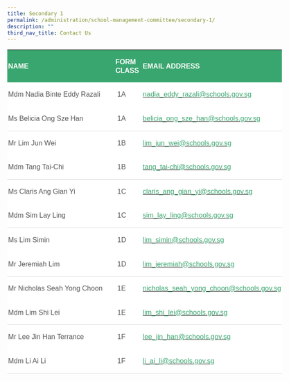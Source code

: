 ```yaml
---
title: Secondary 1
permalink: /administration/school-management-committee/secondary-1/
description: ""
third_nav_title: Contact Us
---
```

        
<table class="MsoNormalTable" border="0" cellspacing="0" cellpadding="0" width="634" style="width:475.6pt;background:white;border-collapse:collapse;mso-yfti-tbllook:
 1184;mso-padding-alt:0in 0in 0in 0in"><tbody><tr style="mso-yfti-irow:0;mso-yfti-firstrow:yes"><td width="273" style="width:204.75pt;background:#3AA66F;padding:1.5pt 1.5pt 1.5pt 1.5pt"><p class="MsoNormal" style="line-height:14.7pt"><b><span style="font-size:12.0pt;
  font-family:&quot;Arial&quot;,sans-serif;color:white;text-transform:uppercase">NAME</span></b></p></td><td width="60" style="width:45.0pt;background:#3AA66F;padding:1.5pt 1.5pt 1.5pt 1.5pt"><p class="MsoNormal" style="line-height:14.7pt"><b><span style="font-size:12.0pt;
  font-family:&quot;Arial&quot;,sans-serif;color:white;text-transform:uppercase">FORM CLASS</span></b></p></td><td width="289" style="width:216.75pt;background:#3AA66F;padding:1.5pt 1.5pt 1.5pt 1.5pt"><p class="MsoNormal" style="line-height:14.7pt"><b><span style="font-size:12.0pt;
  font-family:&quot;Arial&quot;,sans-serif;color:white;text-transform:uppercase">EMAIL ADDRESS</span></b></p></td></tr><tr style="mso-yfti-irow:1"><td style="padding:1.5pt 1.5pt 1.5pt 1.5pt"><p class="MsoNormal" style="line-height:14.7pt"><span style="font-size:12.0pt;
  font-family:&quot;Arial&quot;,sans-serif;color:#565656">Mdm Nadia Binte Eddy Razali</span></p></td><td style="padding:1.5pt 1.5pt 1.5pt 1.5pt"><p class="MsoNormal" style="line-height:14.7pt"><span style="font-size:12.0pt;
  font-family:&quot;Arial&quot;,sans-serif;color:#565656">&nbsp;1A</span></p></td><td style="padding:1.5pt 1.5pt 1.5pt 1.5pt"><p class="MsoNormal" style="line-height:14.7pt"><span style="font-size:12.0pt;
  color:black;mso-color-alt:windowtext"><a href="mailto:nadia_eddy_razali@schools.gov.sg"><span style="font-family:&quot;Arial&quot;,sans-serif;
  color:#3AA66F;text-decoration:none;text-underline:none">nadia_eddy_razali@schools.gov.sg</span></a></span><span style="font-size:12.0pt;font-family:&quot;Arial&quot;,sans-serif;color:#565656">&nbsp;</span></p></td></tr><tr style="mso-yfti-irow:2"><td style="border:none;border-bottom:solid #D9D9D9 1.0pt;mso-border-bottom-themecolor:
  background1;mso-border-bottom-themeshade:217;mso-border-bottom-alt:solid #D9D9D9 .5pt;
  mso-border-bottom-themecolor:background1;mso-border-bottom-themeshade:217;
  padding:1.5pt 1.5pt 1.5pt 1.5pt"><p class="MsoNormal" style="line-height:14.7pt"><span style="font-size:12.0pt;
  font-family:&quot;Arial&quot;,sans-serif;color:#565656">Ms Belicia Ong Sze Han</span></p></td><td style="border:none;border-bottom:solid #D9D9D9 1.0pt;mso-border-bottom-themecolor:
  background1;mso-border-bottom-themeshade:217;mso-border-bottom-alt:solid #D9D9D9 .5pt;
  mso-border-bottom-themecolor:background1;mso-border-bottom-themeshade:217;
  padding:1.5pt 1.5pt 1.5pt 1.5pt"><p class="MsoNormal" style="line-height:14.7pt"><span style="font-size:12.0pt;
  font-family:&quot;Arial&quot;,sans-serif;color:#565656">&nbsp;1A</span></p></td><td style="border:none;border-bottom:solid #D9D9D9 1.0pt;mso-border-bottom-themecolor:
  background1;mso-border-bottom-themeshade:217;mso-border-bottom-alt:solid #D9D9D9 .5pt;
  mso-border-bottom-themecolor:background1;mso-border-bottom-themeshade:217;
  padding:1.5pt 1.5pt 1.5pt 1.5pt"><p class="MsoNormal" style="line-height:14.7pt"><span style="font-size:12.0pt;
  color:black;mso-color-alt:windowtext"><a href="mailto:belicia_ong_sze_han@schools.gov.sg"><span style="font-family:
  &quot;Arial&quot;,sans-serif;color:#3AA66F;text-decoration:none;text-underline:none">belicia_ong_sze_han@schools.gov.sg</span></a></span><span style="font-size:12.0pt;font-family:&quot;Arial&quot;,sans-serif;color:#565656"></span></p></td></tr><tr style="mso-yfti-irow:3"><td style="border:none;mso-border-top-alt:solid #D9D9D9 .5pt;mso-border-top-themecolor:
  background1;mso-border-top-themeshade:217;padding:1.5pt 1.5pt 1.5pt 1.5pt"><p class="MsoNormal" style="line-height:14.7pt"><span style="font-size:12.0pt;
  font-family:&quot;Arial&quot;,sans-serif;color:#565656">Mr Lim Jun Wei&nbsp;&nbsp; &nbsp;&nbsp;&nbsp; &nbsp;&nbsp;&nbsp; &nbsp;&nbsp;&nbsp; &nbsp;&nbsp;&nbsp; &nbsp;</span></p></td><td style="border:none;mso-border-top-alt:solid #D9D9D9 .5pt;mso-border-top-themecolor:
  background1;mso-border-top-themeshade:217;padding:1.5pt 1.5pt 1.5pt 1.5pt"><p class="MsoNormal" style="line-height:14.7pt"><span style="font-size:12.0pt;
  font-family:&quot;Arial&quot;,sans-serif;color:#565656">&nbsp;1B</span></p></td><td style="border:none;mso-border-top-alt:solid #D9D9D9 .5pt;mso-border-top-themecolor:
  background1;mso-border-top-themeshade:217;padding:1.5pt 1.5pt 1.5pt 1.5pt"><p class="MsoNormal" style="line-height:14.7pt"><span style="font-size:12.0pt;
  color:black;mso-color-alt:windowtext"><a href="mailto:lim_jun_wei@schools.gov.sg"><span style="font-family:&quot;Arial&quot;,sans-serif;
  color:#3AA66F;text-decoration:none;text-underline:none">lim_jun_wei@schools.gov.sg</span></a></span><span style="font-size:12.0pt;font-family:&quot;Arial&quot;,sans-serif;color:#565656"></span></p></td></tr><tr style="mso-yfti-irow:4"><td style="border:none;border-bottom:solid #D9D9D9 1.0pt;mso-border-bottom-themecolor:
  background1;mso-border-bottom-themeshade:217;mso-border-bottom-alt:solid #D9D9D9 .5pt;
  mso-border-bottom-themecolor:background1;mso-border-bottom-themeshade:217;
  padding:1.5pt 1.5pt 1.5pt 1.5pt"><p class="MsoNormal" style="line-height:14.7pt"><span style="font-size:12.0pt;
  font-family:&quot;Arial&quot;,sans-serif;color:#565656">Mdm Tang Tai-Chi&nbsp;&nbsp; &nbsp;&nbsp;&nbsp; &nbsp;&nbsp;&nbsp; &nbsp;</span></p></td><td style="border:none;border-bottom:solid #D9D9D9 1.0pt;mso-border-bottom-themecolor:
  background1;mso-border-bottom-themeshade:217;mso-border-bottom-alt:solid #D9D9D9 .5pt;
  mso-border-bottom-themecolor:background1;mso-border-bottom-themeshade:217;
  padding:1.5pt 1.5pt 1.5pt 1.5pt"><p class="MsoNormal" style="line-height:14.7pt"><span style="font-size:12.0pt;
  font-family:&quot;Arial&quot;,sans-serif;color:#565656">&nbsp;1B</span></p></td><td style="border:none;border-bottom:solid #D9D9D9 1.0pt;mso-border-bottom-themecolor:
  background1;mso-border-bottom-themeshade:217;mso-border-bottom-alt:solid #D9D9D9 .5pt;
  mso-border-bottom-themecolor:background1;mso-border-bottom-themeshade:217;
  padding:1.5pt 1.5pt 1.5pt 1.5pt"><p class="MsoNormal" style="line-height:14.7pt"><span style="font-size:12.0pt;
  color:black;mso-color-alt:windowtext"><a href="mailto:tang_tai-chi@schools.gov.sg"><span style="font-family:&quot;Arial&quot;,sans-serif;
  color:#3AA66F;text-decoration:none;text-underline:none">tang_tai-chi@schools.gov.sg</span></a></span><span style="font-size:12.0pt;font-family:&quot;Arial&quot;,sans-serif;color:#565656"></span></p></td></tr><tr style="mso-yfti-irow:5"><td style="border:none;mso-border-top-alt:solid #D9D9D9 .5pt;mso-border-top-themecolor:
  background1;mso-border-top-themeshade:217;padding:1.5pt 1.5pt 1.5pt 1.5pt"><p class="MsoNormal" style="line-height:14.7pt"><span style="font-size:12.0pt;
  font-family:&quot;Arial&quot;,sans-serif;color:#565656">Ms Claris Ang Gian Yi&nbsp;&nbsp; &nbsp;&nbsp;&nbsp; &nbsp;</span></p></td><td style="border:none;mso-border-top-alt:solid #D9D9D9 .5pt;mso-border-top-themecolor:
  background1;mso-border-top-themeshade:217;padding:1.5pt 1.5pt 1.5pt 1.5pt"><p class="MsoNormal" style="line-height:14.7pt"><span style="font-size:12.0pt;
  font-family:&quot;Arial&quot;,sans-serif;color:#565656">&nbsp;1C</span></p></td><td style="border:none;mso-border-top-alt:solid #D9D9D9 .5pt;mso-border-top-themecolor:
  background1;mso-border-top-themeshade:217;padding:1.5pt 1.5pt 1.5pt 1.5pt"><p class="MsoNormal" style="line-height:14.7pt"><span style="font-size:12.0pt;
  color:black;mso-color-alt:windowtext"><a href="mailto:claris_ang_gian_yi@schools.gov.sg"><span style="font-family:
  &quot;Arial&quot;,sans-serif;color:#3AA66F;text-decoration:none;text-underline:none">claris_ang_gian_yi@schools.gov.sg</span></a></span><span style="font-size:12.0pt;font-family:&quot;Arial&quot;,sans-serif;color:#565656"></span></p></td></tr><tr style="mso-yfti-irow:6"><td style="border:none;border-bottom:solid #D9D9D9 1.0pt;mso-border-bottom-themecolor:
  background1;mso-border-bottom-themeshade:217;mso-border-bottom-alt:solid #D9D9D9 .5pt;
  mso-border-bottom-themecolor:background1;mso-border-bottom-themeshade:217;
  padding:1.5pt 1.5pt 1.5pt 1.5pt"><p class="MsoNormal" style="line-height:14.7pt"><span style="font-size:12.0pt;
  font-family:&quot;Arial&quot;,sans-serif;color:#565656">Mdm Sim Lay Ling</span></p></td><td style="border:none;border-bottom:solid #D9D9D9 1.0pt;mso-border-bottom-themecolor:
  background1;mso-border-bottom-themeshade:217;mso-border-bottom-alt:solid #D9D9D9 .5pt;
  mso-border-bottom-themecolor:background1;mso-border-bottom-themeshade:217;
  padding:1.5pt 1.5pt 1.5pt 1.5pt"><p class="MsoNormal" style="line-height:14.7pt"><span style="font-size:12.0pt;
  font-family:&quot;Arial&quot;,sans-serif;color:#565656">&nbsp;1C</span></p></td><td style="border:none;border-bottom:solid #D9D9D9 1.0pt;mso-border-bottom-themecolor:
  background1;mso-border-bottom-themeshade:217;mso-border-bottom-alt:solid #D9D9D9 .5pt;
  mso-border-bottom-themecolor:background1;mso-border-bottom-themeshade:217;
  padding:1.5pt 1.5pt 1.5pt 1.5pt"><p class="MsoNormal" style="line-height:14.7pt"><span style="font-size:12.0pt;
  color:black;mso-color-alt:windowtext"><a href="mailto:sim_lay_ling@schools.gov.sg"><span style="font-family:&quot;Arial&quot;,sans-serif;
  color:#3AA66F;text-decoration:none;text-underline:none">sim_lay_ling@schools.gov.sg</span></a></span><span style="font-size:12.0pt;font-family:&quot;Arial&quot;,sans-serif;color:#565656"></span></p></td></tr><tr style="mso-yfti-irow:7"><td style="border:none;mso-border-top-alt:solid #D9D9D9 .5pt;mso-border-top-themecolor:
  background1;mso-border-top-themeshade:217;padding:1.5pt 1.5pt 1.5pt 1.5pt"><p class="MsoNormal" style="line-height:14.7pt"><span style="font-size:12.0pt;
  font-family:&quot;Arial&quot;,sans-serif;color:#565656">Ms Lim Simin&nbsp;&nbsp; &nbsp;</span></p></td><td style="border:none;mso-border-top-alt:solid #D9D9D9 .5pt;mso-border-top-themecolor:
  background1;mso-border-top-themeshade:217;padding:1.5pt 1.5pt 1.5pt 1.5pt"><p class="MsoNormal" style="line-height:14.7pt"><span style="font-size:12.0pt;
  font-family:&quot;Arial&quot;,sans-serif;color:#565656">&nbsp;1D</span></p></td><td style="border:none;mso-border-top-alt:solid #D9D9D9 .5pt;mso-border-top-themecolor:
  background1;mso-border-top-themeshade:217;padding:1.5pt 1.5pt 1.5pt 1.5pt"><p class="MsoNormal" style="line-height:14.7pt"><span style="font-size:12.0pt;
  color:black;mso-color-alt:windowtext"><a href="mailto:lim_simin@schools.gov.sg"><span style="font-family:&quot;Arial&quot;,sans-serif;
  color:#3AA66F;text-decoration:none;text-underline:none">lim_simin@schools.gov.sg</span></a></span><span style="font-size:12.0pt;font-family:&quot;Arial&quot;,sans-serif;color:#565656"></span></p></td></tr><tr style="mso-yfti-irow:8"><td style="border:none;border-bottom:solid #D9D9D9 1.0pt;mso-border-bottom-themecolor:
  background1;mso-border-bottom-themeshade:217;mso-border-bottom-alt:solid #D9D9D9 .5pt;
  mso-border-bottom-themecolor:background1;mso-border-bottom-themeshade:217;
  padding:1.5pt 1.5pt 1.5pt 1.5pt"><p class="MsoNormal" style="line-height:14.7pt"><span style="font-size:12.0pt;
  font-family:&quot;Arial&quot;,sans-serif;color:#565656">Mr Jeremiah Lim</span></p></td><td style="border:none;border-bottom:solid #D9D9D9 1.0pt;mso-border-bottom-themecolor:
  background1;mso-border-bottom-themeshade:217;mso-border-bottom-alt:solid #D9D9D9 .5pt;
  mso-border-bottom-themecolor:background1;mso-border-bottom-themeshade:217;
  padding:1.5pt 1.5pt 1.5pt 1.5pt"><p class="MsoNormal" style="line-height:14.7pt"><span style="font-size:12.0pt;
  font-family:&quot;Arial&quot;,sans-serif;color:#565656">&nbsp;1D</span></p></td><td style="border:none;border-bottom:solid #D9D9D9 1.0pt;mso-border-bottom-themecolor:
  background1;mso-border-bottom-themeshade:217;mso-border-bottom-alt:solid #D9D9D9 .5pt;
  mso-border-bottom-themecolor:background1;mso-border-bottom-themeshade:217;
  padding:1.5pt 1.5pt 1.5pt 1.5pt"><p class="MsoNormal" style="line-height:14.7pt"><span style="font-size:12.0pt;
  color:black;mso-color-alt:windowtext"><a href="mailto:lim_jeremiah@schools.gov.sg"><span style="font-family:&quot;Arial&quot;,sans-serif;
  color:#3AA66F;text-decoration:none;text-underline:none">lim_jeremiah@schools.gov.sg</span></a></span><span style="font-size:12.0pt;font-family:&quot;Arial&quot;,sans-serif;color:#565656"></span></p></td></tr><tr style="mso-yfti-irow:9"><td style="border:none;mso-border-top-alt:solid #D9D9D9 .5pt;mso-border-top-themecolor:
  background1;mso-border-top-themeshade:217;padding:1.5pt 1.5pt 1.5pt 1.5pt"><p class="MsoNormal" style="line-height:14.7pt"><span style="font-size:12.0pt;
  font-family:&quot;Arial&quot;,sans-serif;color:#565656">Mr Nicholas Seah Yong Choon&nbsp; &nbsp;</span></p></td><td style="border:none;mso-border-top-alt:solid #D9D9D9 .5pt;mso-border-top-themecolor:
  background1;mso-border-top-themeshade:217;padding:1.5pt 1.5pt 1.5pt 1.5pt"><p class="MsoNormal" style="line-height:14.7pt"><span style="font-size:12.0pt;
  font-family:&quot;Arial&quot;,sans-serif;color:#565656">&nbsp;1E</span></p></td><td style="border:none;mso-border-top-alt:solid #D9D9D9 .5pt;mso-border-top-themecolor:
  background1;mso-border-top-themeshade:217;padding:1.5pt 1.5pt 1.5pt 1.5pt"><p class="MsoNormal" style="line-height:14.7pt"><span style="font-size:12.0pt;
  color:black;mso-color-alt:windowtext"><a href="mailto:nicholas_seah_yong_choon@schools.gov.sg"><span style="font-family:
  &quot;Arial&quot;,sans-serif;color:#3AA66F;text-decoration:none;text-underline:none">nicholas_seah_yong_choon@schools.gov.sg</span></a></span><span style="font-size:12.0pt;font-family:&quot;Arial&quot;,sans-serif;color:#565656"></span></p></td></tr><tr style="mso-yfti-irow:10"><td style="border:none;border-bottom:solid #D9D9D9 1.0pt;mso-border-bottom-themecolor:
  background1;mso-border-bottom-themeshade:217;mso-border-bottom-alt:solid #D9D9D9 .5pt;
  mso-border-bottom-themecolor:background1;mso-border-bottom-themeshade:217;
  padding:1.5pt 1.5pt 1.5pt 1.5pt"><p class="MsoNormal" style="line-height:14.7pt"><span style="font-size:12.0pt;
  font-family:&quot;Arial&quot;,sans-serif;color:#565656">Mdm Lim Shi Lei&nbsp;&nbsp;&nbsp; &nbsp;</span></p></td><td style="border:none;border-bottom:solid #D9D9D9 1.0pt;mso-border-bottom-themecolor:
  background1;mso-border-bottom-themeshade:217;mso-border-bottom-alt:solid #D9D9D9 .5pt;
  mso-border-bottom-themecolor:background1;mso-border-bottom-themeshade:217;
  padding:1.5pt 1.5pt 1.5pt 1.5pt"><p class="MsoNormal" style="line-height:14.7pt"><span style="font-size:12.0pt;
  font-family:&quot;Arial&quot;,sans-serif;color:#565656">&nbsp;1E</span></p></td><td style="border:none;border-bottom:solid #D9D9D9 1.0pt;mso-border-bottom-themecolor:
  background1;mso-border-bottom-themeshade:217;mso-border-bottom-alt:solid #D9D9D9 .5pt;
  mso-border-bottom-themecolor:background1;mso-border-bottom-themeshade:217;
  padding:1.5pt 1.5pt 1.5pt 1.5pt"><p class="MsoNormal" style="line-height:14.7pt"><span style="font-size:12.0pt;
  color:black;mso-color-alt:windowtext"><a href="mailto:lim_shi_lei@schools.gov.sg"><span style="font-family:&quot;Arial&quot;,sans-serif;
  color:#3AA66F;text-decoration:none;text-underline:none">lim_shi_lei@schools.gov.sg</span></a></span><span style="font-size:12.0pt;font-family:&quot;Arial&quot;,sans-serif;color:#565656"></span></p></td></tr><tr style="mso-yfti-irow:11"><td style="border:none;mso-border-top-alt:solid #D9D9D9 .5pt;mso-border-top-themecolor:
  background1;mso-border-top-themeshade:217;padding:1.5pt 1.5pt 1.5pt 1.5pt"><p class="MsoNormal" style="line-height:14.7pt"><span style="font-size:12.0pt;
  font-family:&quot;Arial&quot;,sans-serif;color:#565656">Mr Lee Jin Han Terrance&nbsp;</span></p></td><td style="border:none;mso-border-top-alt:solid #D9D9D9 .5pt;mso-border-top-themecolor:
  background1;mso-border-top-themeshade:217;padding:1.5pt 1.5pt 1.5pt 1.5pt"><p class="MsoNormal" style="line-height:14.7pt"><span style="font-size:12.0pt;
  font-family:&quot;Arial&quot;,sans-serif;color:#565656">&nbsp;1F</span></p></td><td style="border:none;mso-border-top-alt:solid #D9D9D9 .5pt;mso-border-top-themecolor:
  background1;mso-border-top-themeshade:217;padding:1.5pt 1.5pt 1.5pt 1.5pt"><p class="MsoNormal" style="line-height:14.7pt"><span style="font-size:12.0pt;
  color:black;mso-color-alt:windowtext"><a href="mailto:lee_jin_han@schools.gov.sg"><span style="font-family:&quot;Arial&quot;,sans-serif;
  color:#3AA66F;text-decoration:none;text-underline:none">lee_jin_han@schools.gov.sg</span></a></span><span style="font-size:12.0pt;font-family:&quot;Arial&quot;,sans-serif;color:#565656"></span></p></td></tr><tr style="mso-yfti-irow:12;mso-yfti-lastrow:yes"><td style="border:none;border-bottom:solid #D9D9D9 1.0pt;mso-border-bottom-themecolor:
  background1;mso-border-bottom-themeshade:217;mso-border-bottom-alt:solid #D9D9D9 .5pt;
  mso-border-bottom-themecolor:background1;mso-border-bottom-themeshade:217;
  padding:1.5pt 1.5pt 1.5pt 1.5pt"><p class="MsoNormal" style="line-height:14.7pt"><span style="font-size:12.0pt;
  font-family:&quot;Arial&quot;,sans-serif;color:#565656">Mdm Li Ai Li&nbsp;&nbsp; &nbsp;</span></p></td><td style="border:none;border-bottom:solid #D9D9D9 1.0pt;mso-border-bottom-themecolor:
  background1;mso-border-bottom-themeshade:217;mso-border-bottom-alt:solid #D9D9D9 .5pt;
  mso-border-bottom-themecolor:background1;mso-border-bottom-themeshade:217;
  padding:1.5pt 1.5pt 1.5pt 1.5pt"><p class="MsoNormal" style="line-height:14.7pt"><span style="font-size:12.0pt;
  font-family:&quot;Arial&quot;,sans-serif;color:#565656">&nbsp;1F</span></p></td><td style="border:none;border-bottom:solid #D9D9D9 1.0pt;mso-border-bottom-themecolor:
  background1;mso-border-bottom-themeshade:217;mso-border-bottom-alt:solid #D9D9D9 .5pt;
  mso-border-bottom-themecolor:background1;mso-border-bottom-themeshade:217;
  padding:1.5pt 1.5pt 1.5pt 1.5pt"><p class="MsoNormal" style="line-height:14.7pt"><span style="font-size:12.0pt;
  color:black;mso-color-alt:windowtext"><a href="mailto:li_ai_li@schools.gov.sg"><span style="font-family:&quot;Arial&quot;,sans-serif;color:#3AA66F;text-decoration:none;
  text-underline:none">li_ai_li@schools.gov.sg</span></a></span><span style="font-size:12.0pt;font-family:&quot;Arial&quot;,sans-serif;color:#565656"></span></p></td></tr></tbody></table>